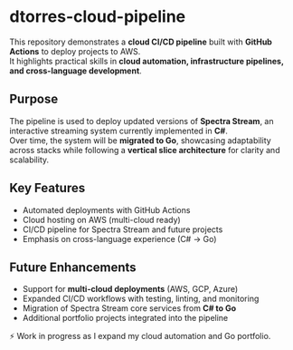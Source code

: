 # dtorres-cloud-pipeline

This repository demonstrates a **cloud CI/CD pipeline** built with **GitHub Actions** to deploy projects to AWS.  
It highlights practical skills in **cloud automation, infrastructure pipelines, and cross-language development**.

## Purpose
The pipeline is used to deploy updated versions of **Spectra Stream**, an interactive streaming system currently implemented in **C#**.  
Over time, the system will be **migrated to Go**, showcasing adaptability across stacks while following a **vertical slice architecture** for clarity and scalability.

## Key Features
- Automated deployments with GitHub Actions  
- Cloud hosting on AWS (multi-cloud ready)  
- CI/CD pipeline for Spectra Stream and future projects  
- Emphasis on cross-language experience (C# → Go)  

## Future Enhancements
- Support for **multi-cloud deployments** (AWS, GCP, Azure)  
- Expanded CI/CD workflows with testing, linting, and monitoring  
- Migration of Spectra Stream core services from **C# to Go**  
- Additional portfolio projects integrated into the pipeline  

⚡ Work in progress as I expand my cloud automation and Go portfolio.